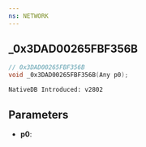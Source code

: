 ```yaml
---
ns: NETWORK 
---
```


## _0x3DAD00265FBF356B

```c
// 0x3DAD00265FBF356B 
void _0x3DAD00265FBF356B(Any p0);
```

```
NativeDB Introduced: v2802
```

## Parameters
* **p0**:
